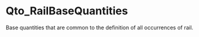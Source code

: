 # Qto_RailBaseQuantities

Base quantities that are common to the definition of all occurrences of rail.
